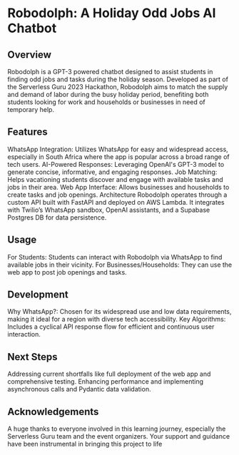 # Robodolph: A Holiday Odd Jobs AI Chatbot
## Overview
Robodolph is a GPT-3 powered chatbot designed to assist students in finding odd jobs and tasks during the holiday season. Developed as part of the Serverless Guru 2023 Hackathon, Robodolph aims to match the supply and demand of labor during the busy holiday period, benefiting both students looking for work and households or businesses in need of temporary help.

## Features
WhatsApp Integration: Utilizes WhatsApp for easy and widespread access, especially in South Africa where the app is popular across a broad range of tech users.
AI-Powered Responses: Leveraging OpenAI's GPT-3 model to generate concise, informative, and engaging responses.
Job Matching: Helps vacationing students discover and engage with available tasks and jobs in their area.
Web App Interface: Allows businesses and households to create tasks and job openings.
Architecture
Robodolph operates through a custom API built with FastAPI and deployed on AWS Lambda. It integrates with Twilio’s WhatsApp sandbox, OpenAI assistants, and a Supabase Postgres DB for data persistence.

## Usage
For Students: Students can interact with Robodolph via WhatsApp to find available jobs in their vicinity.
For Businesses/Households: They can use the web app to post job openings and tasks.
## Development
Why WhatsApp?: Chosen for its widespread use and low data requirements, making it ideal for a region with diverse tech accessibility.
Key Algorithms: Includes a cyclical API response flow for efficient and continuous user interaction.
## Next Steps
Addressing current shortfalls like full deployment of the web app and comprehensive testing.
Enhancing performance and implementing asynchronous calls and Pydantic data validation.
## Acknowledgements
A huge thanks to everyone involved in this learning journey, especially the Serverless Guru team and the event organizers. Your support and guidance have been instrumental in bringing this project to life
